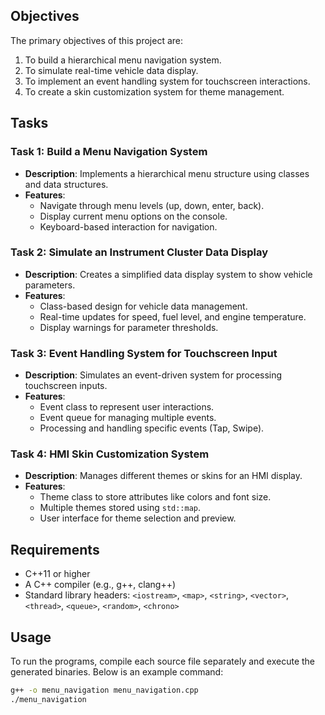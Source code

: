 ## Objectives
 
The primary objectives of this project are:
1. To build a hierarchical menu navigation system.
2. To simulate real-time vehicle data display.
3. To implement an event handling system for touchscreen interactions.
4. To create a skin customization system for theme management.
 
## Tasks
 
### Task 1: Build a Menu Navigation System
- **Description**: Implements a hierarchical menu structure using classes and data structures.
- **Features**:
  - Navigate through menu levels (up, down, enter, back).
  - Display current menu options on the console.
  - Keyboard-based interaction for navigation.
 
### Task 2: Simulate an Instrument Cluster Data Display
- **Description**: Creates a simplified data display system to show vehicle parameters.
- **Features**:
  - Class-based design for vehicle data management.
  - Real-time updates for speed, fuel level, and engine temperature.
  - Display warnings for parameter thresholds.
 
### Task 3: Event Handling System for Touchscreen Input
- **Description**: Simulates an event-driven system for processing touchscreen inputs.
- **Features**:
  - Event class to represent user interactions.
  - Event queue for managing multiple events.
  - Processing and handling specific events (Tap, Swipe).
 
### Task 4: HMI Skin Customization System
- **Description**: Manages different themes or skins for an HMI display.
- **Features**:
  - Theme class to store attributes like colors and font size.
  - Multiple themes stored using `std::map`.
  - User interface for theme selection and preview.
 
## Requirements
 
- C++11 or higher
- A C++ compiler (e.g., g++, clang++)
- Standard library headers: `<iostream>`, `<map>`, `<string>`, `<vector>`, `<thread>`, `<queue>`, `<random>`, `<chrono>`
 
## Usage
 
To run the programs, compile each source file separately and execute the generated binaries. Below is an example command:
 
```bash
g++ -o menu_navigation menu_navigation.cpp
./menu_navigation
